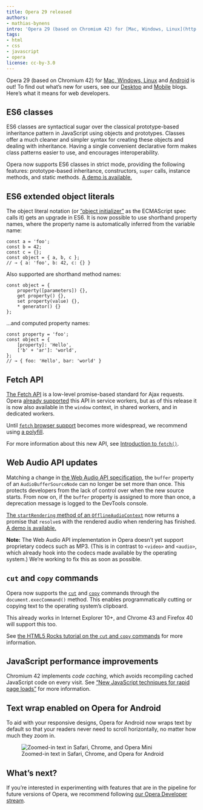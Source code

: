 ```yaml
---
title: Opera 29 released
authors:
- mathias-bynens
intro: 'Opera 29 (based on Chromium 42) for [Mac, Windows, Linux](http://www.opera.com/computer) and [Android](http://www.opera.com/mobile/operabrowser/android) is out! To find out what’s new for users, see our [Desktop](http://blogs.opera.com/desktop/) and [Mobile](http://blogs.opera.com/mobile/) blogs. Here’s what it means for web developers.'
tags:
- html
- css
- javascript
- opera
license: cc-by-3.0
---
```


Opera 29 (based on Chromium 42) for [Mac, Windows, Linux](http://www.opera.com/computer) and [Android](http://www.opera.com/mobile/operabrowser/android) is out! To find out what’s new for users, see our [Desktop](http://blogs.opera.com/desktop/) and [Mobile](http://blogs.opera.com/mobile/) blogs. Here’s what it means for web developers.

## ES6 classes

ES6 classes are syntactical sugar over the classical prototype-based inheritance pattern in JavaScript using objects and prototypes. Classes offer a much cleaner and simpler syntax for creating these objects and dealing with inheritance. Having a single convenient declarative form makes class patterns easier to use, and encourages interoperability.

Opera now supports ES6 classes in strict mode, providing the following features: prototype-based inheritance, constructors, `super` calls, instance methods, and static methods. [A demo is available.](https://googlechrome.github.io/samples/classes-es6/)

## ES6 extended object literals

The object literal notation (or [“object initializer”](https://people.mozilla.org/~jorendorff/es6-draft.html#sec-object-initializer) as the ECMAScript spec calls it) gets an upgrade in ES6. It is now possible to use shorthand property names, where the property name is automatically inferred from the variable name:

	const a = 'foo';
	const b = 42;
	const c = {};
	const object = { a, b, c };
	// → { a: 'foo', b: 42, c: {} }

Also supported are shorthand method names:

	const object = {
		property([parameters]) {},
		get property() {},
		set property(value) {},
		* generator() {}
	};

…and computed property names:

	const property = 'foo';
	const object = {
		[property]: 'Hello',
		['b' + 'ar']: 'world',
	};
	// → { foo: 'Hello', bar: 'world' }

## Fetch API

[The Fetch API](https://fetch.spec.whatwg.org/#fetch-api) is a low-level promise-based standard for Ajax requests. Opera [already supported](https://dev.opera.com/blog/opera-27/) this API in service workers, but as of this release it is now also available in the <code>window</code> context, in shared workers, and in dedicated workers.

Until [`fetch` browser support](http://caniuse.com/#feat=fetch) becomes more widespread, we recommend using [a polyfill](https://github.com/github/fetch).

For more information about this new API, see [Introduction to `fetch()`](http://updates.html5rocks.com/2015/03/introduction-to-fetch).

## Web Audio API updates

Matching a change in [the Web Audio API specification](https://webaudio.github.io/web-audio-api/), the `buffer` property of an `AudioBufferSourceNode` can no longer be set more than once. This protects developers from the lack of control over when the new source starts. From now on, if the `buffer` property is assigned to more than once, a deprecation message is logged to the DevTools console.

[The `startRendering` method of an `OfflineAudioContext`](https://webaudio.github.io/web-audio-api/#widl-OfflineAudioContext-startRendering-Promise-AudioBuffer) now returns a promise that `resolve`s with the rendered audio when rendering has finished. [A demo is available.](https://googlechrome.github.io/samples/webaudio-offlinecontext-rendering/)

**Note:** The Web Audio API implementation in Opera doesn’t yet support proprietary codecs such as MP3. (This is in contrast to `<video>` and `<audio>`, which already hook into the codecs made available by the operating system.) We’re working to fix this as soon as possible.

## `cut` and `copy` commands

Opera now supports the [`cut`](https://dvcs.w3.org/hg/editing/raw-file/tip/editing.html#the-cut-command) and [`copy`](https://dvcs.w3.org/hg/editing/raw-file/tip/editing.html#the-copy-command) commands through the `document.execCommand()` method. This enables programmatically cutting or copying text to the operating system’s clipboard.

This already works in Internet Explorer 10+, and Chrome 43 and Firefox 40 will support this too.

See [the HTML5 Rocks tutorial on the `cut` and `copy` commands](http://updates.html5rocks.com/2015/04/cut-and-copy-commands) for more information.

## JavaScript performance improvements

Chromium 42 implements _code caching_, which avoids recompiling cached JavaScript code on every visit. See [“New JavaScript techniques for rapid page loads”](http://blog.chromium.org/2015/03/new-javascript-techniques-for-rapid.html) for more information.

## Text wrap enabled on Opera for Android

To aid with your responsive designs, Opera for Android now wraps text by default so that your readers never need to scroll horizontally, no matter how much they zoom in.

<figure block="figure">
	<img elem="media" src="{{ page.id }}/text-wrap.png" alt="Zoomed-in text in Safari, Chrome, and Opera Mini">
	<figcaption elem="caption">Zoomed-in text in Safari, Chrome, and Opera for Android</figcaption>
</figure>

## What’s next?

If you’re interested in experimenting with features that are in the pipeline for future versions of Opera, we recommend following [our Opera Developer stream](http://www.opera.com/developer).
